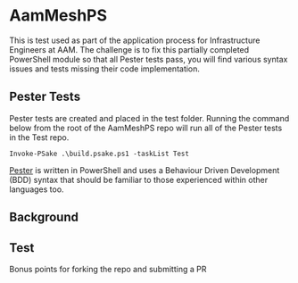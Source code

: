 # AamMeshPS
This is test used as part of the application process for Infrastructure Engineers at AAM. The challenge is to fix this partially completed PowerShell module so that all Pester tests pass, you will find various syntax issues and tests missing their code implementation.

## Pester Tests
Pester tests are created and placed in the test folder. Running the command below from the root of the AamMeshPS repo will run all of the Pester tests in the Test repo.

```
Invoke-PSake .\build.psake.ps1 -taskList Test
```

[Pester](https://github.com/pester/Pester/wiki) is written in PowerShell and uses a Behaviour Driven Development (BDD) syntax that should be familiar to those experienced within other languages too.

## Background

## Test


Bonus points for forking the repo and submitting a PR



